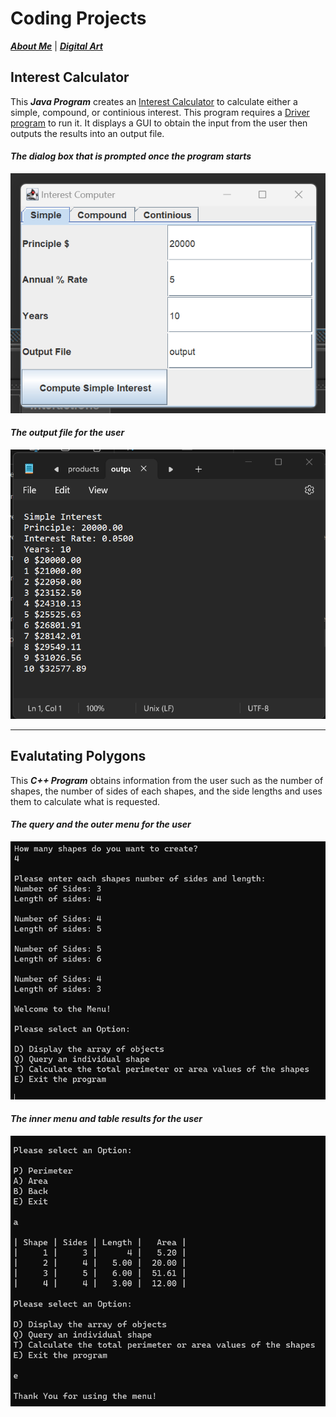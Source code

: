 # Coding Projects

[***About Me***](./README.md) | [***Digital Art***](./digital-art.md) 

## Interest Calculator

This ***Java Program*** creates an [Interest Calculator](./assets/javaCode/Interest.java) to calculate either a simple, compound, or continious interest. This program requires a [Driver program](./assets/javaCode/Interest.java) to run it. It displays a GUI to obtain the input from the user then outputs the results into an output file.

#### _The dialog box that is prompted once the program starts_
![Dialog Box](./assets/javaCode/Example1.png)

#### _The output file for the user_
![Output Statments](./assets/javaCode/Example2.png)


* * *

## Evalutating Polygons

This ***C++ Program*** obtains information from the user such as the number of shapes, the number of sides of each shapes, and the side lengths and uses them to calculate what is requested. 

#### _The query and the outer menu for the user_
![First Menu Options](./assets/cppCode/CExample1.png)

#### _The inner menu and table results for the user_
![Second Menu Options](./assets/cppCode/CExample2.png)



